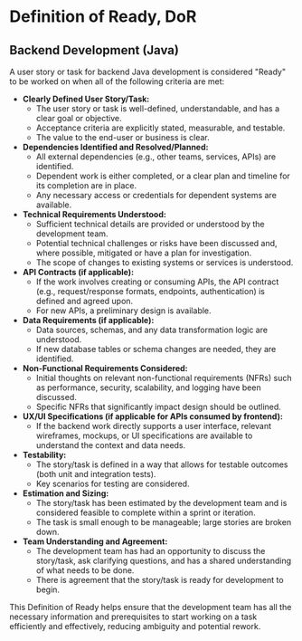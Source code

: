 # Definition of Ready, DoR

## Backend Development (Java)

A user story or task for backend Java development is considered "Ready" to be worked on when all of the following criteria are met:

*   **Clearly Defined User Story/Task:**
    *   The user story or task is well-defined, understandable, and has a clear goal or objective.
    *   Acceptance criteria are explicitly stated, measurable, and testable.
    *   The value to the end-user or business is clear.
*   **Dependencies Identified and Resolved/Planned:**
    *   All external dependencies (e.g., other teams, services, APIs) are identified.
    *   Dependent work is either completed, or a clear plan and timeline for its completion are in place.
    *   Any necessary access or credentials for dependent systems are available.
*   **Technical Requirements Understood:**
    *   Sufficient technical details are provided or understood by the development team.
    *   Potential technical challenges or risks have been discussed and, where possible, mitigated or have a plan for investigation.
    *   The scope of changes to existing systems or services is understood.
*   **API Contracts (if applicable):**
    *   If the work involves creating or consuming APIs, the API contract (e.g., request/response formats, endpoints, authentication) is defined and agreed upon.
    *   For new APIs, a preliminary design is available.
*   **Data Requirements (if applicable):**
    *   Data sources, schemas, and any data transformation logic are understood.
    *   If new database tables or schema changes are needed, they are identified.
*   **Non-Functional Requirements Considered:**
    *   Initial thoughts on relevant non-functional requirements (NFRs) such as performance, security, scalability, and logging have been discussed.
    *   Specific NFRs that significantly impact design should be outlined.
*   **UX/UI Specifications (if applicable for APIs consumed by frontend):**
    *   If the backend work directly supports a user interface, relevant wireframes, mockups, or UI specifications are available to understand the context and data needs.
*   **Testability:**
    *   The story/task is defined in a way that allows for testable outcomes (both unit and integration tests).
    *   Key scenarios for testing are considered.
*   **Estimation and Sizing:**
    *   The story/task has been estimated by the development team and is considered feasible to complete within a sprint or iteration.
    *   The task is small enough to be manageable; large stories are broken down.
*   **Team Understanding and Agreement:**
    *   The development team has had an opportunity to discuss the story/task, ask clarifying questions, and has a shared understanding of what needs to be done.
    *   There is agreement that the story/task is ready for development to begin.

This Definition of Ready helps ensure that the development team has all the necessary information and prerequisites to start working on a task efficiently and effectively, reducing ambiguity and potential rework.
